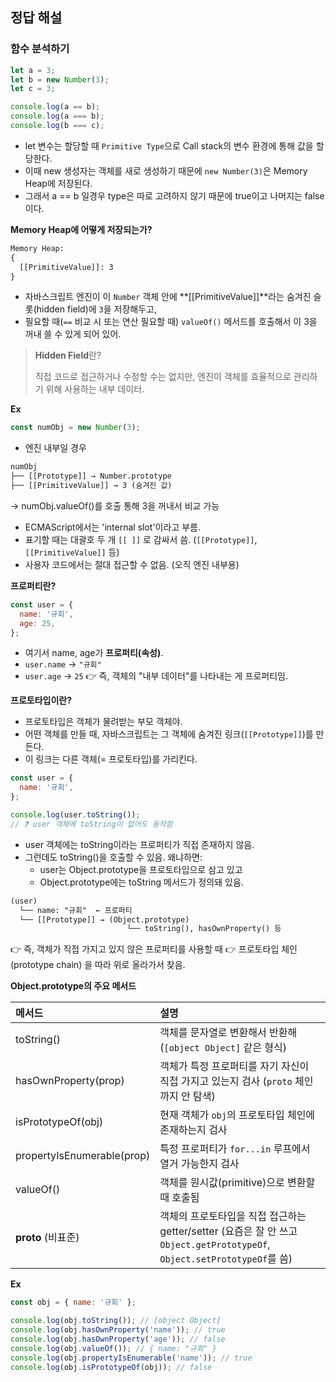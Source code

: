## 정답 해설

### 함수 분석하기

```js
let a = 3;
let b = new Number(3);
let c = 3;

console.log(a == b);
console.log(a === b);
console.log(b === c);
```

- let 변수는 할당할 때 `Primitive Type`으로 Call stack의 변수 환경에 통해 값을 할당한다.
- 이때 new 생성자는 객체를 새로 생성하기 때문에 `new Number(3)`은 Memory Heap에 저장된다.
- 그래서 a == b 일경우 type은 따로 고려하지 않기 때문에 true이고 나머지는 false이다.

**Memory Heap에 어떻게 저장되는가?**

```txt
Memory Heap:
{
  [[PrimitiveValue]]: 3
}
```

- 자바스크립트 엔진이 이 `Number` 객체 안에 **[[PrimitiveValue]]**라는 숨겨진 슬롯(hidden field)에 `3`을 저장해두고,
- 필요할 때(`==` 비교 시 또는 연산 필요할 때) `valueOf()` 메서드를 호출해서 이 3을 꺼내 쓸 수 있게 되어 있어.

> **Hidden Field**란?
>
> 직접 코드로 접근하거나 수정할 수는 없지만, 엔진이 객체를 효율적으로 관리하기 위해 사용하는 내부 데이터.

**Ex**

```js
const numObj = new Number(3);
```

- 엔진 내부일 경우

```txt
numObj
├── [[Prototype]] → Number.prototype
├── [[PrimitiveValue]] → 3 (숨겨진 값)
```

-> numObj.valueOf()를 호출 통해 3을 꺼내서 비교 가능

- ECMAScript에서는 'internal slot'이라고 부름.
- 표기할 때는 대괄호 두 개 `[[ ]]` 로 감싸서 씀. (`[[Prototype]]`, `[[PrimitiveValue]]` 등)
- 사용자 코드에서는 절대 접근할 수 없음. (오직 엔진 내부용)

**프로퍼티란?**

```js
const user = {
  name: '규회',
  age: 25,
};
```

- 여기서 name, age가 **프로퍼티(속성)**.
- `user.name` → `"규회"`
- `user.age` → `25`
  👉 즉, 객체의 "내부 데이터"를 나타내는 게 프로퍼티임.

**프로토타입이란?**

- 프로토타입은 객체가 물려받는 부모 객체야.
- 어떤 객체를 만들 때, 자바스크립트는 그 객체에 숨겨진 링크(`[[Prototype]]`)를 만든다.
- 이 링크는 다른 객체(= 프로토타입)를 가리킨다.

```js
const user = {
  name: '규회',
};

console.log(user.toString());
// ❓ user 객체에 toString이 없어도 동작함
```

- user 객체에는 toString이라는 프로퍼티가 직접 존재하지 않음.
- 그런데도 toString()을 호출할 수 있음. 왜냐하면:
  - user는 Object.prototype을 프로토타입으로 삼고 있고
  - Object.prototype에는 toString 메서드가 정의돼 있음.

```txt
(user)
  └── name: "규회"  ← 프로퍼티
  └── [[Prototype]] → (Object.prototype)
                          └── toString(), hasOwnProperty() 등
```

👉 즉, 객체가 직접 가지고 있지 않은 프로퍼티를 사용할 때
👉 프로토타입 체인(prototype chain) 을 따라 위로 올라가서 찾음.

**Object.prototype의 주요 메서드**

| 메서드                     | 설명                                                                                                                      |
| :------------------------- | :------------------------------------------------------------------------------------------------------------------------ |
| toString()                 | 객체를 문자열로 변환해서 반환해 (`[object Object]` 같은 형식)                                                             |
| hasOwnProperty(prop)       | 객체가 특정 프로퍼티를 자기 자신이 직접 가지고 있는지 검사 (`proto` 체인까지 안 탐색)                                     |
| isPrototypeOf(obj)         | 현재 객체가 `obj`의 프로토타입 체인에 존재하는지 검사                                                                     |
| propertyIsEnumerable(prop) | 특정 프로퍼티가 `for...in` 루프에서 열거 가능한지 검사                                                                    |
| valueOf()                  | 객체를 원시값(primitive)으로 변환할 때 호출됨                                                                             |
| **proto** (비표준)         | 객체의 프로토타입을 직접 접근하는 getter/setter (요즘은 잘 안 쓰고 `Object.getPrototypeOf`, `Object.setPrototypeOf`를 씀) |

**Ex**

```js
const obj = { name: '규회' };

console.log(obj.toString()); // [object Object]
console.log(obj.hasOwnProperty('name')); // true
console.log(obj.hasOwnProperty('age')); // false
console.log(obj.valueOf()); // { name: "규회" }
console.log(obj.propertyIsEnumerable('name')); // true
console.log(obj.isPrototypeOf(obj)); // false
```

